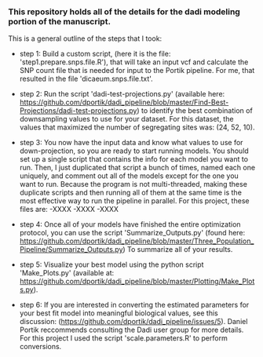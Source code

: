 ### This repository holds all of the details for the dadi modeling portion of the manuscript.

This is a general outline of the steps that I took:

- step 1: Build a custom script, (here it is the file: 'step1.prepare.snps.file.R'), that will take an input vcf and calculate the SNP count file
          that is needed for input to the Portik pipeline. For me, that resulted in the file 'dicaeum.snps.file.txt'.
          
- step 2: Run the script 'dadi-test-projections.py'
          (available here: https://github.com/dportik/dadi_pipeline/blob/master/Find-Best-Projections/dadi-test-projections.py)
          to identify the best combination of downsampling values to use for your dataset. For this dataset, the values that
          maximized the number of segregating sites was: (24, 52, 10).

- step 3: You now have the input data and know what values to use for down-projection, so you are ready to start running models.
          You should set up a single script that contains the info for each model you want to run.
          Then, I just duplicated that script a bunch of times, named each one uniquely, and comment out all of the models except
          for the one you want to run. Because the program is not multi-threaded, making these duplicate scripts and then running all of them at
          the same time is the most effective way to run the pipeline in parallel. For this project, these files are:
            -XXXX
            -XXXX
            -XXXX
          
- step 4: Once all of your models have finished the entire optimization protocol, you can use the script 'Summarize_Outputs.py'
          (found here: https://github.com/dportik/dadi_pipeline/blob/master/Three_Population_Pipeline/Summarize_Outputs.py)
          To summarize all of your results.
          
- step 5: Visualize your best model using the python script 'Make_Plots.py' (available at: 
          https://github.com/dportik/dadi_pipeline/blob/master/Plotting/Make_Plots.py). 
          
- step 6: If you are interested in converting the estimated parameters for your best fit model into meaningful biological values,
          see this discussion: (https://github.com/dportik/dadi_pipeline/issues/5). Daniel Portik reccommends consulting the Dadi
          user group for more details. For this project I used the script 'scale.parameters.R' to perform conversions.
          
